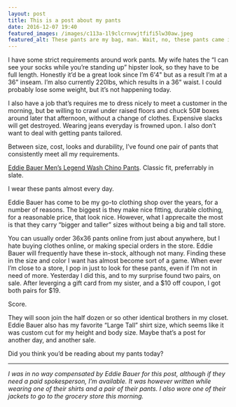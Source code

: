 ```yaml
---
layout: post
title: This is a post about my pants
date: 2016-12-07 19:40
featured_images: /images/c113a-1l9clcrnvwjtfifi5lw30aw.jpeg
featured_alt: These pants are my bag, man. Wait, no, these pants came in this bag.
---
```


I have some strict requirements around work pants. My wife hates the “I can see your socks while you’re standing up” hipster look, so they have to be full length. Honestly it’d be a great look since I’m 6'4" but as a result I’m at a 36" inseam. I’m also currently 220lbs, which results in a 36" waist. I could probably lose some weight, but it’s not happening today.

I also have a job that’s requires me to dress nicely to meet a customer in the morning, but be willing to crawl under raised floors and chuck 50# boxes around later that afternoon, without a change of clothes. Expensive slacks will get destroyed. Wearing jeans everyday is frowned upon. I also don’t want to deal with getting pants tailored.

Between size, cost, looks and durability, I’ve found one pair of pants that consistently meet all my requirements.

[Eddie Bauer Men’s Legend Wash Chino Pants](http://www.eddiebauer.com/product/men--39-s-legend-wash-chino-pants---classic-fit/10307484/_/A-ebSku_0035697938009550__10307484_catalog10002_en__US?showProducts=111&backToCat=&previousPage=SRC&tab=&color=241). Classic fit, preferrably in slate.

I wear these pants almost every day.

Eddie Bauer has come to be my go-to clothing shop over the years, for a number of reasons. The biggest is they make nice fitting, durable clothing, for a reasonable price, that look nice. However, what I apprecaite the most is that they carry “bigger and taller” sizes without being a big and tall store.

You can usually order 36x36 pants online from just about anywhere, but I hate buying clothes online, or making special orders in the store. Eddie Bauer will frequently have these in-stock, although not many. Finding these in the size and color I want has almost become sort of a game. When ever I’m close to a store, I pop in just to look for these pants, even if I’m not in need of more. Yesterday I did this, and to my surprise found two pairs, on sale. After leverging a gift card from my sister, and a $10 off coupon, I got both pairs for $19.

Score.

They will soon join the half dozen or so other identical brothers in my closet. Eddie Bauer also has my favorite “Large Tall” shirt size, which seems like it was custom cut for my height and body size. Maybe that’s a post for another day, and another sale.

Did you think you’d be reading about my pants today?

* * *

_I was in no way compensated by Eddie Bauer for this post, although if they need a paid spokesperson, I’m available. It was however written while wearing one of their shirts and a pair of their pants. I also wore one of their jackets to go to the grocery store this morning._
